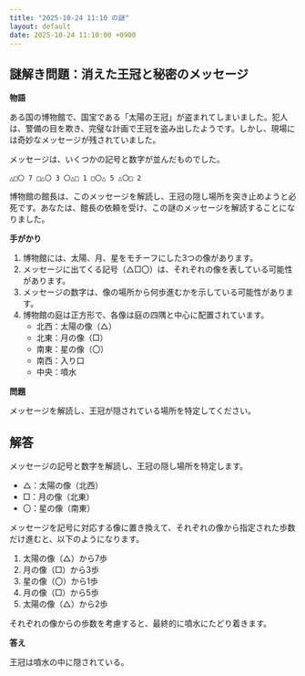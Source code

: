 ```yaml
---
title: "2025-10-24 11:10 の謎"
layout: default
date: 2025-10-24 11:10:00 +0900
---
```

## 謎解き問題：消えた王冠と秘密のメッセージ

**物語**

ある国の博物館で、国宝である「太陽の王冠」が盗まれてしまいました。犯人は、警備の目を欺き、完璧な計画で王冠を盗み出したようです。しかし、現場には奇妙なメッセージが残されていました。

メッセージは、いくつかの記号と数字が並んだものでした。

```
△□〇 7 □△〇 3 〇△□ 1 □〇△ 5 △〇□ 2
```

博物館の館長は、このメッセージを解読し、王冠の隠し場所を突き止めようと必死です。あなたは、館長の依頼を受け、この謎のメッセージを解読することになりました。

**手がかり**

1.  博物館には、太陽、月、星をモチーフにした3つの像があります。
2.  メッセージに出てくる記号（△□〇）は、それぞれの像を表している可能性があります。
3.  メッセージの数字は、像の場所から何歩進むかを示している可能性があります。
4.  博物館の庭は正方形で、各像は庭の四隅と中心に配置されています。
    *   北西：太陽の像（△）
    *   北東：月の像（□）
    *   南東：星の像（〇）
    *   南西：入り口
    *   中央：噴水

**問題**

メッセージを解読し、王冠が隠されている場所を特定してください。

## 解答

メッセージの記号と数字を解読し、王冠の隠し場所を特定します。

*   △：太陽の像（北西）
*   □：月の像（北東）
*   〇：星の像（南東）

メッセージを記号に対応する像に置き換えて、それぞれの像から指定された歩数だけ進むと、以下のようになります。

1.  太陽の像（△）から7歩
2.  月の像（□）から3歩
3.  星の像（〇）から1歩
4.  月の像（□）から5歩
5.  太陽の像（△）から2歩

それぞれの像からの歩数を考慮すると、最終的に噴水にたどり着きます。

**答え**

王冠は噴水の中に隠されている。
